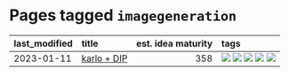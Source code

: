 # Pages tagged `imagegeneration`

|last_modified|title|est. idea maturity|tags
|:---|:---|---:|:---|
|2023-01-11|[karlo + DIP](../karlo-dip.md)|358|[![](https://img.shields.io/badge/tag-deepimageprior-1743a)](../tags/deepimageprior.md) [![](https://img.shields.io/badge/tag-experimental-eac1b9)](../tags/experimental.md) [![](https://img.shields.io/badge/tag-imagegeneration-c92725)](../tags/imagegeneration.md) [![](https://img.shields.io/badge/tag-prior-43d799)](../tags/prior.md) [![](https://img.shields.io/badge/tag-wip-96f021)](../tags/wip.md)|